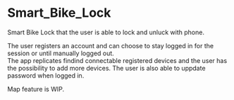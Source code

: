 # Smart_Bike_Lock

Smart Bike Lock that the user is able to lock and unluck with phone. 

The user registers an account and can choose to stay logged in for the session or until manually logged out.  
The app replicates findind connectable registered devices and the user has the possibility to add more devices. 
The user is also able to uppdate password when logged in.

Map feature is WIP. 